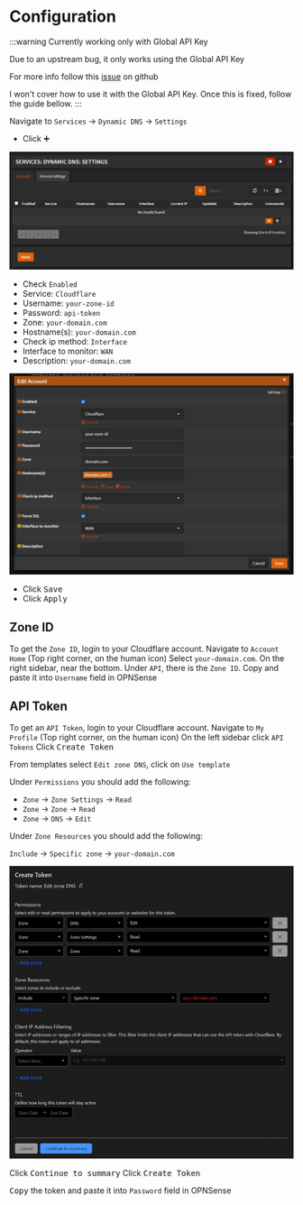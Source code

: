 # Configuration

:::warning Currently working only with Global API Key

Due to an upstream bug, it only works using the Global API Key

For more info follow this [issue](https://github.com/opnsense/plugins/issues/2842) on github

I won't cover how to use it with the Global API Key. Once this is fixed, follow the guide bellow.
:::

Navigate to `Services` -> `Dynamic DNS` -> `Settings`

- Click <kbd>➕</kbd>

![ddns-add](img/ddns-add.png)

- Check `Enabled`
- Service: `Cloudflare`
- Username: `your-zone-id`
- Password: `api-token`
- Zone: `your-domain.com`
- Hostname(s): `your-domain.com`
- Check ip method: `Interface`
- Interface to monitor: `WAN`
- Description: `your-domain.com`

![ddns-config](img/ddns-config.png)

- Click <kbd>Save</kbd>
- Click <kbd>Apply</kbd>

## Zone ID

To get the `Zone ID`, login to your Cloudflare account.
Navigate to `Account Home` (Top right corner, on the human icon)
Select `your-domain.com`.
On the right sidebar, near the bottom. Under `API`, there is the `Zone ID`.
Copy and paste it into `Username` field in OPNSense

## API Token

To get an `API Token`, login to your Cloudflare account.
Navigate to `My Profile` (Top right corner, on the human icon)
On the left sidebar click `API Tokens`
Click <kbd>Create Token</kbd>

From templates select `Edit zone DNS`, click on `Use template`

Under `Permissions` you should add the following:

- `Zone` -> `Zone Settings` -> `Read`
- `Zone` -> `Zone` -> `Read`
- `Zone` -> `DNS` -> `Edit`

Under `Zone Resources` you should add the following:

`Include` -> `Specific zone` -> `your-domain.com`

![cloudflare-api-token](img/cloudflare-api-token.png)

Click <kbd>Continue to summary</kbd>
Click <kbd>Create Token</kbd>

<kbd>Copy</kbd> the token and paste it into `Password` field in OPNSense

